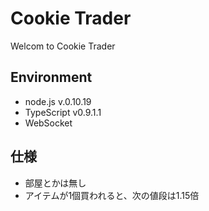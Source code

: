 # Cookie Trader

Welcom to Cookie Trader

## Environment

- node.js v.0.10.19
- TypeScript v0.9.1.1
- WebSocket

## 仕様

- 部屋とかは無し
- アイテムが1個買われると、次の値段は1.15倍

